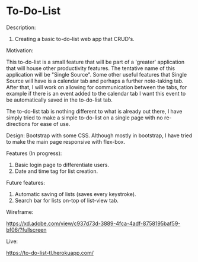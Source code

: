 # To-Do-List

Description:

1. Creating a basic to-do-list web app that CRUD's. 

Motivation:

This to-do-list is a small feature that will be part of a 'greater' application that will house other productivity features. The tentative name of this application will be "Single Source". Some other useful features that Single Source will have is a calendar tab and perhaps a further note-taking tab. After that, I will work on allowing for communication between the tabs, for example if there is an event added to the calendar tab I want this event to be automatically saved in the to-do-list tab.

The to-do-list tab is nothing different to what is already out there, I have simply tried to make a simple to-do-list on a single page with no re-directions for ease of use. 


Design:
Bootstrap with some CSS. Although mostly in bootstrap, I have tried to make the main page responsive with flex-box. 


Features (In progress):
1. Basic login page to differentiate users.
2. Date and time tag for list creation.

Future features:
1. Automatic saving of lists (saves every keystroke).
2. Search bar for lists on-top of list-view tab.

Wireframe:

https://xd.adobe.com/view/c937d73d-3889-4fca-4adf-8758195baf59-bf06/?fullscreen

Live:

https://to-do-list-tl.herokuapp.com/

